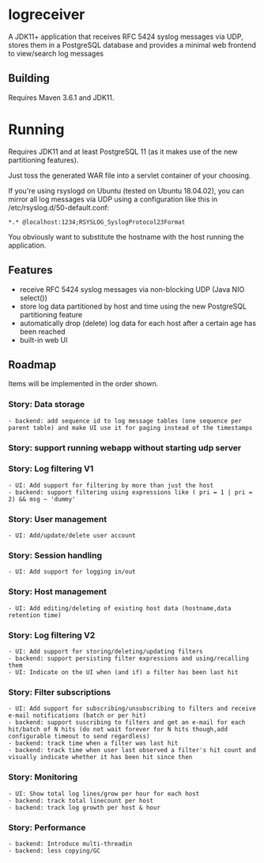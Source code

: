 # logreceiver

A JDK11+ application that receives RFC 5424 syslog messages via UDP, stores them in a PostgreSQL database and provides a minimal web frontend to view/search log messages

## Building

Requires Maven 3.6.1 and JDK11.

# Running

Requires JDK11 and at least PostgreSQL 11 (as it makes use of the new partitioning features).

Just toss the generated WAR file into a servlet container of your choosing.

If you're using rsyslogd on Ubuntu (tested on Ubuntu 18.04.02), you can mirror all log messages via UDP using a configuration like this
in /etc/rsyslog.d/50-default.conf:

    *.* @localhost:1234;RSYSLOG_SyslogProtocol23Format
    
You obviously want to substitute the hostname with the host running the application.

## Features

- receive RFC 5424 syslog messages via non-blocking UDP (Java NIO select())
- store log data partitioned by host and time using the new PostgreSQL partitioning feature
- automatically drop (delete) log data for each host after a certain age has been reached
- built-in web UI

## Roadmap

Items will be implemented in the order shown.

### Story: Data storage
    - backend: add sequence id to log message tables (one sequence per parent table) and make UI use it for paging instead of the timestamps  
    
### Story: support running webapp without starting udp server
         
### Story: Log filtering V1
    - UI: Add support for filtering by more than just the host
    - backend: support filtering using expressions like ( pri = 1 | pri = 2) && msg ~ 'dummy'    
    
### Story: User management
    - UI: Add/update/delete user account  
    
### Story: Session handling
    - UI: Add support for logging in/out      
    
### Story: Host management
    - UI: Add editing/deleting of existing host data (hostname,data retention time)
              
### Story: Log filtering V2
    - UI: Add support for storing/deleting/updating filters
    - backend: support persisting filter expressions and using/recalling them       
    - UI: Indicate on the UI when (and if) a filter has been last hit     
  
### Story: Filter subscriptions
    - UI: Add support for subscribing/unsubscribing to filters and receive e-mail notifications (batch or per hit)
    - backend: support suscribing to filters and get an e-mail for each hit/batch of N hits (do not wait forever for N hits though,add configurable timeout to send regardless)
    - backend: track time when a filter was last hit
    - backend: track time when user last observed a filter's hit count and visually indicate whether it has been hit since then 
        
### Story: Monitoring
    - UI: Show total log lines/grow per hour for each host
    - backend: track total linecount per host
    - backend: track log growth per host & hour
    
### Story: Performance
    - backend: Introduce multi-threadin
    - backend: less copying/GC
